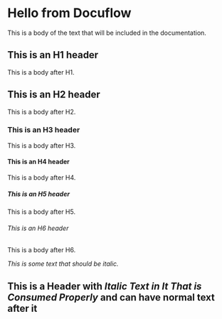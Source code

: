 # Hello from Docuflow

This is a body of the text that will be included in the documentation.

## This is an H1 header

This is a body after H1.

## This is an H2 header

This is a body after H2.

### This is an H3 header

This is a body after H3.

#### This is an H4 header

This is a body after H4.

##### This is an H5 header

This is a body after H5.

###### This is an H6 header

This is a body after H6.

*This is some text that should be italic.*

## This is a Header with *Italic Text in It That is Consumed Properly* and can have normal text after it
